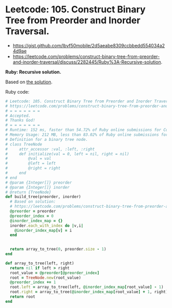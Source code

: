 # Leetcode: 105. Construct Binary Tree from Preorder and Inorder Traversal.

- https://gist.github.com/lbvf50mobile/2d5aeabe8309ccbbedd554034a24d9ae
- https://leetcode.com/problems/construct-binary-tree-from-preorder-and-inorder-traversal/discuss/2282445/Ruby%3A-Recursive-solution.

**Ruby: Recursive solution.**

Based on [the solution](https://leetcode.com/problems/construct-binary-tree-from-preorder-and-inorder-traversal/solution/).


Ruby code:
```Ruby
# Leetcode: 105. Construct Binary Tree from Preorder and Inorder Traversal.
# https://leetcode.com/problems/construct-binary-tree-from-preorder-and-inorder-traversal/
# = = = = = = =
# Accepted.
# Thanks God!
# = = = = = = =
# Runtime: 152 ms, faster than 54.72% of Ruby online submissions for Construct Binary Tree from Preorder and Inorder Traversal.
# Memory Usage: 212 MB, less than 83.02% of Ruby online submissions for Construct Binary Tree from Preorder and Inorder Traversal.
# Definition for a binary tree node.
# class TreeNode
#     attr_accessor :val, :left, :right
#     def initialize(val = 0, left = nil, right = nil)
#         @val = val
#         @left = left
#         @right = right
#     end
# end
# @param {Integer[]} preorder
# @param {Integer[]} inorder
# @return {TreeNode}
def build_tree(preorder, inorder)
  # Based on solution:
  # https://leetcode.com/problems/construct-binary-tree-from-preorder-and-inorder-traversal/solution/
  @preorder = preorder
  @preorder_index = 0
  @inorder_index_map = {}
  inorder.each_with_index do |v,i|
    @inorder_index_map[v] = i
  end
  

  return array_to_tree(0, preorder.size - 1)
end

def array_to_tree(left, right)
  return nil if left > right
  root_value = @preorder[@preorder_index]
  root = TreeNode.new(root_value)
  @preorder_index += 1
  root.left = array_to_tree(left, @inorder_index_map[root_value] - 1)
  root.right = array_to_tree(@inorder_index_map[root_value] + 1, right)
  return root
end
```
